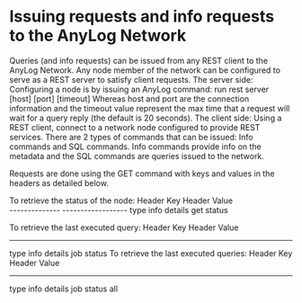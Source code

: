 # Issuing requests and info requests to the AnyLog Network

Queries (and info requests) can be issued from any REST client to the AnyLog Network. Any node member of the network can be configured to serve as a REST server to satisfy client requests. 
The server side:
Configuring a node is by issuing an AnyLog command: 
	run rest server [host] [port] [timeout]
Whereas host and port are the connection information and the timeout value represent the max time that a request will wait for a query reply (the default is 20 seconds).
The client side:
Using a REST client, connect to a network node configured to provide REST services. 
There are 2 types of commands that can be issued: Info commands and SQL commands. Info commands provide info on the metadata and the SQL commands are queries issued to the network.

Requests are done using the GET command with keys and values in the headers as detailed below.

To retrieve the status of the node:
Header Key             Header Value            
\--------------         ------------------
type                   info
details                get status

To retrieve the last executed query:
Header Key             Header Value            
--------------         ------------------
type                   info
details                job status
To retrieve the last executed queries:
Header Key             Header Value            
--------------         ------------------
type                   info
details                job status all
